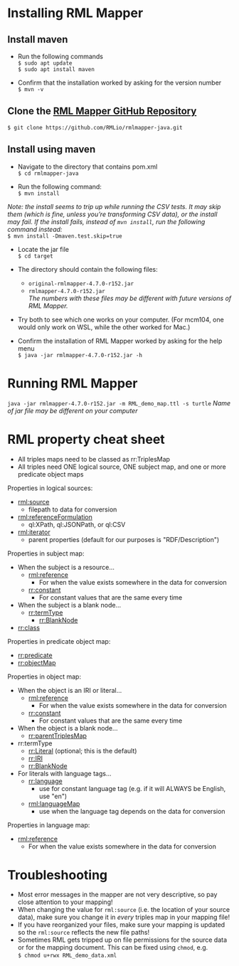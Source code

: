 # Installing RML Mapper

## Install maven

 - Run the following commands  
`$ sudo apt update`  
`$ sudo apt install maven`

 - Confirm that the installation worked by asking for the version number  
`$ mvn -v`

## Clone the [RML Mapper GitHub Repository](https://github.com/RMLio/rmlmapper-java)  
`$ git clone https://github.com/RMLio/rmlmapper-java.git`

## Install using maven

 - Navigate to the directory that contains pom.xml  
`$ cd rmlmapper-java`

  - Run the following command:  
`$ mvn install`

_Note: the install seems to trip up while running the CSV tests. It may skip them (which is fine, unless you’re transforming CSV data), or the install may fail. If the install fails, instead of `mvn install`, run the following command instead:_  
`$ mvn install -Dmaven.test.skip=true`

 - Locate the jar file  
`$ cd target`

 - The directory should contain the following files:  
    - `original-rmlmapper-4.7.0-r152.jar`
    - `rmlmapper-4.7.0-r152.jar`  
_The numbers with these files may be different with future versions of RML Mapper._  

 - Try both to see which one works on your computer. (For mcm104, one would only work on WSL, while the other worked for Mac.)
 - Confirm the installation of RML Mapper worked by asking for the help menu  
`$ java -jar rmlmapper-4.7.0-r152.jar -h`

# Running RML Mapper

`java -jar rmlmapper-4.7.0-r152.jar -m RML_demo_map.ttl -s turtle`
_Name of jar file may be different on your computer_

# RML property cheat sheet
- All triples maps need to be classed as rr:TriplesMap
- All triples need ONE logical source, ONE subject map, and one or more predicate object maps

Properties in logical sources:
- [rml:source](http://semweb.mmlab.be/ns/rml#sourceName)
	- filepath to data for conversion
- [rml:referenceFormulation](http://semweb.mmlab.be/ns/rml#referenceFormulation)
	- ql:XPath, ql:JSONPath, or ql:CSV
- [rml:iterator](http://semweb.mmlab.be/ns/rml#iterator)
	- parent properties (default for our purposes is "RDF/Description")

Properties in subject map:
- When the subject is a resource...
	- [rml:reference](http://semweb.mmlab.be/ns/rml#reference)
		- For when the value exists somewhere in the data for conversion
	- [rr:constant](http://www.w3.org/ns/r2rml#constant)
		- For constant values that are the same every time
- When the subject is a blank node...
	- [rr:termType](http://www.w3.org/ns/r2rml#termType)
	  - [rr:BlankNode](http://www.w3.org/ns/r2rml#BlankNode)
- [rr:class](http://www.w3.org/ns/r2rml#class)

Properties in predicate object map:
- [rr:predicate](http://www.w3.org/ns/r2rml#predicate)
- [rr:objectMap](http://www.w3.org/ns/r2rml#objectMap)

Properties in object map:
- When the object is an IRI or literal...
	- [rml:reference](http://semweb.mmlab.be/ns/rml#reference)
		- For when the value exists somewhere in the data for conversion
	- [rr:constant](http://www.w3.org/ns/r2rml#constant)
		- For constant values that are the same every time
- When the object is a blank node...
	- [rr:parentTriplesMap](http://www.w3.org/ns/r2rml#parentTriplesMap)
- rr:termType
	- [rr:Literal](http://www.w3.org/ns/r2rml#Literal) (optional; this is the default)
	- [rr:IRI](http://www.w3.org/ns/r2rml#IRI)
	- [rr:BlankNode](http://www.w3.org/ns/r2rml#BlankNode)
- For literals with language tags...
	- [rr:language](http://www.w3.org/ns/r2rml#language)
		- use for constant language tag (e.g. if it will ALWAYS be English, use "en")
	- [rml:languageMap](http://semweb.mmlab.be/ns/rml#languageMap)
		- use when the language tag depends on the data for conversion

Properties in language map:
- [rml:reference](http://semweb.mmlab.be/ns/rml#reference)
	- For when the value exists somewhere in the data for conversion

# Troubleshooting

 - Most error messages in the mapper are not very descriptive, so pay close attention to your mapping!
 - When changing the value for `rml:source` (i.e. the location of your source data), make sure you change it in _every_ triples map in your mapping file!
 - If you have reorganized your files, make sure your mapping is updated so the `rml:source` reflects the new file paths!
 - Sometimes RML gets tripped up on file permissions for the source data or for the mapping document. This can be fixed using `chmod`, e.g.  
`$ chmod u+rwx RML_demo_data.xml`
